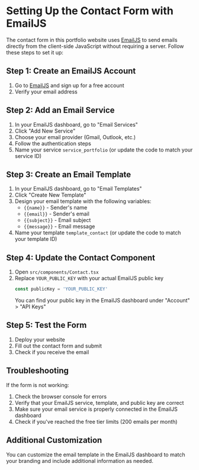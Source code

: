 # Setting Up the Contact Form with EmailJS

The contact form in this portfolio website uses [EmailJS](https://www.emailjs.com/) to send emails directly from the client-side JavaScript without requiring a server. Follow these steps to set it up:

## Step 1: Create an EmailJS Account

1. Go to [EmailJS](https://www.emailjs.com/) and sign up for a free account
2. Verify your email address

## Step 2: Add an Email Service

1. In your EmailJS dashboard, go to "Email Services"
2. Click "Add New Service"
3. Choose your email provider (Gmail, Outlook, etc.)
4. Follow the authentication steps
5. Name your service `service_portfolio` (or update the code to match your service ID)

## Step 3: Create an Email Template

1. In your EmailJS dashboard, go to "Email Templates"
2. Click "Create New Template"
3. Design your email template with the following variables:
   - `{{name}}` - Sender's name
   - `{{email}}` - Sender's email
   - `{{subject}}` - Email subject
   - `{{message}}` - Email message
4. Name your template `template_contact` (or update the code to match your template ID)

## Step 4: Update the Contact Component

1. Open `src/components/Contact.tsx`
2. Replace `YOUR_PUBLIC_KEY` with your actual EmailJS public key
   ```typescript
   const publicKey = 'YOUR_PUBLIC_KEY'
   ```
   You can find your public key in the EmailJS dashboard under "Account" > "API Keys"

## Step 5: Test the Form

1. Deploy your website
2. Fill out the contact form and submit
3. Check if you receive the email

## Troubleshooting

If the form is not working:

1. Check the browser console for errors
2. Verify that your EmailJS service, template, and public key are correct
3. Make sure your email service is properly connected in the EmailJS dashboard
4. Check if you've reached the free tier limits (200 emails per month)

## Additional Customization

You can customize the email template in the EmailJS dashboard to match your branding and include additional information as needed. 